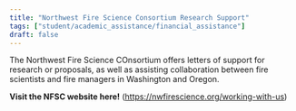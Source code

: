 ```yaml
---
title: "Northwest Fire Science Consortium Research Support"
tags: ["student/academic_assistance/financial_assistance"]
draft: false
---
```


The Northwest Fire Science COnsortium offers letters of support for research or proposals, as well as assisting collaboration between fire scientists and fire managers in Washington and Oregon.

**Visit the NFSC website here!** (https://nwfirescience.org/working-with-us)

